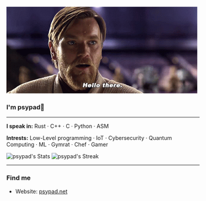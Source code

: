 ![til](https://github.com/psypad/psypad/blob/main/star-wars-obi-wan-kenobi.gif)

### I'm psypad👋

---

**I speak in:** Rust · C++ · C · Python · ASM

**Intrests:** Low-Level programming · IoT · Cybersecurity · Quantum Computing · ML · Gymrat · Chef · Gamer 

![psypad's Stats](https://github-readme-stats.vercel.app/api?username=psypad&theme=darcula&show_icons=true&hide_border=true&count_private=true)
![psypad's Streak](https://github-readme-streak-stats.herokuapp.com/?user=psypad&theme=darcula&hide_border=true)


---

### Find me

* Website: [psypad.net](https://psypad.net/)
